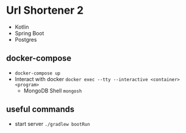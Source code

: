 # Url Shortener 2

- Kotlin
- Spring Boot
- Postgres

## docker-compose

- `docker-compose up`
- Interact with docker `docker exec --tty --interactive <container> <program>`
    - MongoDB Shell `mongosh`

## useful commands

- start server `./gradlew bootRun`

